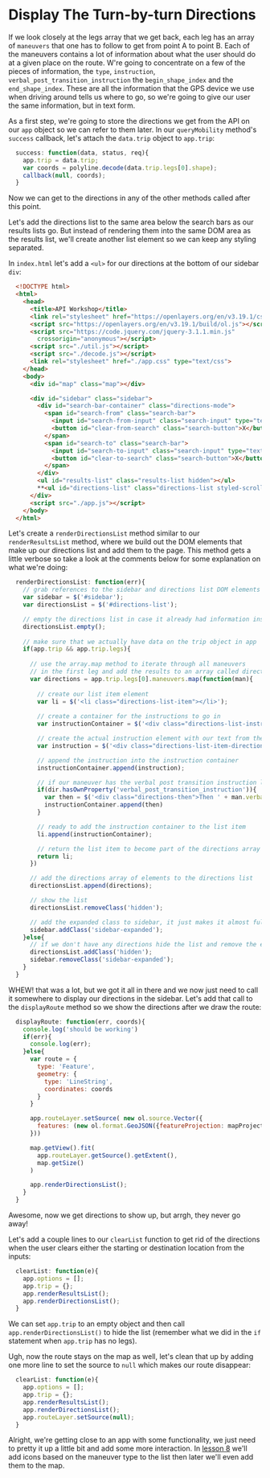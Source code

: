 # Display The Turn-by-turn Directions

If we look closely at the legs array that we get back, each leg has an array of `maneuvers` that one has to follow to get from point A to point B.  Each of the maneuvers contains a lot of information about what the user should do at a given place on the route.  W're going to concentrate on a few of the pieces of information, the `type`, `instruction`, `verbal_post_transition_instruction` the `begin_shape_index` and the `end_shape_index`.  These are all the information that the GPS device we use when driving around tells us where to go, so we're going to give our user the same information, but in text form.

As a first step, we're going to store the directions we get from the API on our `app` object so we can refer to them later.  In our `queryMobility` method's `success` callback, let's attach the `data.trip` object to `app.trip`:

``` javascript
  success: function(data, status, req){
    app.trip = data.trip;
    var coords = polyline.decode(data.trip.legs[0].shape);
    callback(null, coords);
  }
```

Now we can get to the directions in any of the other methods called after this point.

Let's add the directions list to the same area below the search bars as our results lists go.  But instead of rendering them into the same DOM area as the results list, we'll create another list element so we can keep any styling separated.

In `index.html` let's add a `<ul>` for our directions at the bottom of our sidebar `div`:

``` html
  <!DOCTYPE html>
  <html>
    <head>
      <title>API Workshop</title>
      <link rel="stylesheet" href="https://openlayers.org/en/v3.19.1/css/ol.css" type="text/css">
      <script src="https://openlayers.org/en/v3.19.1/build/ol.js"></script>
      <script src="https://code.jquery.com/jquery-3.1.1.min.js"
        crossorigin="anonymous"></script>
      <script src="./util.js"></script>
      <script src="./decode.js"></script>
      <link rel="stylesheet" href="./app.css" type="text/css">
    </head>
    <body>
      <div id="map" class="map"></div>

      <div id="sidebar" class="sidebar">
        <div id="search-bar-container" class="directions-mode">
          <span id="search-from" class="search-bar">
            <input id="search-from-input" class="search-input" type="text"></input>
            <button id="clear-from-search" class="search-button">X</button>
          </span>
          <span id="search-to" class="search-bar">
            <input id="search-to-input" class="search-input" type="text"></input>
            <button id="clear-to-search" class="search-button">X</button>
          </span>
        </div>
        <ul id="results-list" class="results-list hidden"></ul>
        **<ul id="directions-list" class="directions-list styled-scrollbar hidden"></ul>**
      </div>
      <script src="./app.js"></script>
    </body>
  </html>
```

Let's create a `renderDirectionsList` method similar to our `renderResultsList` method, where we build out the DOM elements that make up our directions list and add them to the page.  This method gets a little verbose so take a look at the comments below for some explanation on what we're doing:

``` javascript
  renderDirectionsList: function(err){
    // grab references to the sidebar and directions list DOM elements so we can manipulate them
    var sidebar = $('#sidebar');
    var directionsList = $('#directions-list');

    // empty the directions list in case it already had information inside it
    directionsList.empty();
    
    // make sure that we actually have data on the trip object in app
    if(app.trip && app.trip.legs){
      
      // use the array.map method to iterate through all maneuvers 
      // in the first leg and add the results to an array called directions
      var directions = app.trip.legs[0].maneuvers.map(function(man){
        
        // create our list item element
        var li = $('<li class="directions-list-item"></li>');
        
        // create a container for the instructions to go in
        var instructionContainer = $('<div class="directions-list-instruction-container"></div>');

        // create the actual instruction element with our text from the maneuver
        var instruction = $('<div class="directions-list-item-direction">' + man.instruction + '</div>');

        // append the instruction into the instruction container
        instructionContainer.append(instruction);

        // if our maneuver has the verbal post transition instruction let's add that as a little subtext
        if(dir.hasOwnProperty('verbal_post_transition_instruction')){
          var then = $('<div class="directions-then">Then ' + man.verbal_post_transition_instruction + '</div>')
          instructionContainer.append(then)
        }

        // ready to add the instruction container to the list item
        li.append(instructionContainer);

        // return the list item to become part of the directions array of DOM elements
        return li;
      })

      // add the directions array of elements to the directions list
      directionsList.append(directions);

      // show the list
      directionsList.removeClass('hidden');

      // add the expanded class to sidebar, it just makes it almost full-page-height
      sidebar.addClass('sidebar-expanded');
    }else{
      // if we don't have any directions hide the list and remove the expanded class
      directionsList.addClass('hidden');
      sidebar.removeClass('sidebar-expanded');
    }
  }
```

WHEW! that was a lot, but we got it all in there and we now just need to call it somewhere to display our directions in the sidebar.  Let's add that call to the `displayRoute` method so we show the directions after we draw the route:

``` javascript
  displayRoute: function(err, coords){
    console.log('should be working')
    if(err){
      console.log(err);
    }else{
      var route = {
        type: 'Feature',
        geometry: {
          type: 'LineString',
          coordinates: coords
        }
      }

      app.routeLayer.setSource( new ol.source.Vector({
        features: (new ol.format.GeoJSON({featureProjection: mapProjection})).readFeatures(route)
      }))

      map.getView().fit(
        app.routeLayer.getSource().getExtent(),
        map.getSize()
      )      

      app.renderDirectionsList();
    }
  }
```

Awesome, now we get directions to show up, but arrgh, they never go away!

Let's add a couple lines to our `clearList` function to get rid of the directions when the user clears either the starting or destination location from the inputs:

``` javascript
  clearList: function(e){
    app.options = [];
    app.trip = {};
    app.renderResultsList();
    app.renderDirectionsList();
  }
```

We can set `app.trip` to an empty object and then call `app.renderDirectionsList()` to hide the list (remember what we did in the `if` statement when `app.trip` has no legs).

Ugh, now the route stays on the map as well, let's clean that up by adding one more line to set the source to `null` which makes our route disappear:

``` javascript
  clearList: function(e){
    app.options = [];
    app.trip = {};
    app.renderResultsList();
    app.renderDirectionsList();
    app.routeLayer.setSource(null);
  }
```

Alright, we're getting close to an app with some functionality, we just need to pretty it up a little bit and add some more interaction.  In [lesson 8](/08-Add-icons.md) we'll add icons based on the maneuver type to the list then later we'll even add them to the map.